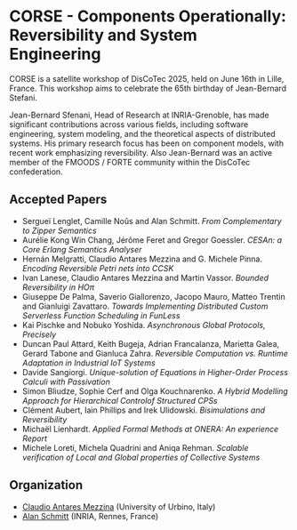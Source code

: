 # CORSE - Components Operationally: Reversibility and System Engineering

CORSE is a satellite workshop of DisCoTec 2025, held on June 16th in Lille, France.
This workshop aims to celebrate the 65th birthday of Jean-Bernard Stefani.




Jean-Bernard Sfenani, Head of Research at INRIA-Grenoble, has made significant contributions across various fields, including software engineering, system modeling, and the theoretical aspects of distributed systems. His primary research focus has been on component models, with recent work emphasizing reversibility. Also Jean-Bernard was an active member of the FMOODS / FORTE community within the DisCoTec confederation.

## Accepted Papers

- Sergueï Lenglet, Camille Noûs and Alan Schmitt. *From Complementary to Zipper Semantics*
- Aurélie Kong Win Chang, Jérôme Feret and Gregor Goessler. *CESAn: a Core Erlang Semantics Analyser* 
- Hernán Melgratti, Claudio Antares Mezzina and G. Michele Pinna. *Encoding Reversible Petri nets into CCSK*
- Ivan Lanese, Claudio Antares Mezzina and Martin Vassor. *Bounded Reversibility in HO$\pi$*
- Giuseppe De Palma, Saverio Giallorenzo, Jacopo Mauro, Matteo Trentin and Gianluigi Zavattaro. *Towards Implementing Distributed Custom Serverless Function Scheduling in FunLess*
- Kai Pischke and Nobuko Yoshida. *Asynchronous Global Protocols, Precisely*
- Duncan Paul Attard, Keith Bugeja, Adrian Francalanza, Marietta Galea, Gerard Tabone and Gianluca Zahra. *Reversible Computation vs. Runtime Adaptation in Industrial IoT Systems*
- Davide Sangiorgi. *Unique-solution of Equations in Higher-Order Process Calculi with Passivation*
- Simon Bliudze, Sophie Cerf and Olga Kouchnarenko. *A Hybrid Modelling Approach for Hierarchical Controlof Structured CPSs*
- Clément Aubert, Iain Phillips and Irek Ulidowski. *Bisimulations and Reversibility*
- Michaël Lienhardt. *Applied Formal Methods at ONERA: An experience Report*
- Michele Loreti, Michela Quadrini and Aniqa Rehman. *Scalable verification of Local and Global properties of Collective Systems*
  
## Organization

- [Claudio Antares Mezzina]()  (University of Urbino, Italy)
- [Alan Schmitt]() (INRIA, Rennes, France) 

